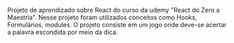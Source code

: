 Projeto de aprendizado sobre React do curso da udemy "React do Zero a Maestria". Nesse projeto foram utilizados conceitos como Hooks, Formulários, modules. O projeto consiste em um jogo onde deve-se acertar a palavra escondida por meio da dica.
